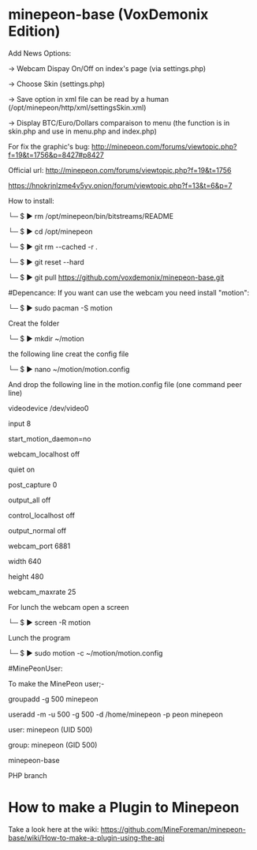 minepeon-base (VoxDemonix Edition)
=============

Add News Options: 

-> Webcam Dispay On/Off on index's page (via settings.php)

-> Choose Skin (settings.php)

-> Save option in xml file can be read by a human (/opt/minepeon/http/xml/settingsSkin.xml)

-> Display BTC/Euro/Dollars comparaison to menu (the function is in skin.php and use in menu.php and index.php)


For fix the graphic's bug:
http://minepeon.com/forums/viewtopic.php?f=19&t=1756&p=8427#p8427

Official url: 
  http://minepeon.com/forums/viewtopic.php?f=19&t=1756
  
  https://hnokrjnlzme4v5yv.onion/forum/viewtopic.php?f=13&t=6&p=7
  
How to install:

  └─ $ ▶ rm /opt/minepeon/bin/bitstreams/README
  
  └─ $ ▶ cd /opt/minepeon
  
  └─ $ ▶ git rm --cached -r .
  
  └─ $ ▶ git reset --hard
  
  └─ $ ▶ git pull https://github.com/voxdemonix/minepeon-base.git



#Depencance:
If you want can use the webcam you need install "motion":

└─ $ ▶ sudo pacman -S motion

Creat the folder

└─ $ ▶ mkdir ~/motion

the following line creat the config file

└─ $ ▶ nano ~/motion/motion.config

And drop the following line in the motion.config file (one command peer line)

videodevice /dev/video0

input 8

start_motion_daemon=no

webcam_localhost off

quiet on

post_capture 0

output_all off

control_localhost off

output_normal off

webcam_port 6881

width 640

height 480

webcam_maxrate 25



For lunch the webcam open a screen

└─ $ ▶ screen -R motion

Lunch the program

└─ $ ▶ sudo motion -c ~/motion/motion.config


#MinePeonUser:

To make the MinePeon user;-

groupadd -g 500 minepeon

useradd -m -u 500 -g 500 -d /home/minepeon -p peon minepeon

user: minepeon (UID 500)

group: minepeon (GID 500)

minepeon-base

PHP branch


How to make a Plugin to Minepeon
=

Take a look here at the wiki:
https://github.com/MineForeman/minepeon-base/wiki/How-to-make-a-plugin-using-the-api
